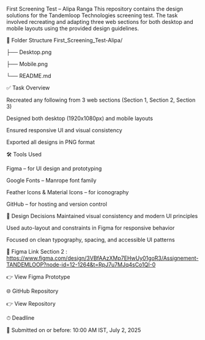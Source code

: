 First Screening Test – Alipa Ranga
This repository contains the design solutions for the Tandemloop Technologies screening test. The task involved recreating and adapting three web sections for both desktop and mobile layouts using the provided design guidelines.

📁 Folder Structure
First_Screening_Test-Alipa/

├── Desktop.png

├── Mobile.png

└── README.md

✅ Task Overview

Recreated any following from  3 web sections (Section 1, Section 2, Section 3)

Designed both desktop (1920x1080px) and mobile layouts

Ensured responsive UI and visual consistency

Exported all designs in PNG format

🛠 Tools Used

Figma – for UI design and prototyping

Google Fonts – Manrope font family

Feather Icons & Material Icons – for iconography

GitHub – for hosting and version control

🧩 Design Decisions
Maintained visual consistency and modern UI principles

Used auto-layout and constraints in Figma for responsive behavior

Focused on clean typography, spacing, and accessible UI patterns

📱 Figma Link Section 2 : https://www.figma.com/design/3VBfAAzXMp7EHwUy01goR3/Assignement-TANDEMLOOP?node-id=12-1264&t=RpJ7u7MJq4sCo1QI-0

👉 View Figma Prototype


🌐 GitHub Repository

👉 View Repository


⏱ Deadline

📅 Submitted on or before: 10:00 AM IST, July 2, 2025

